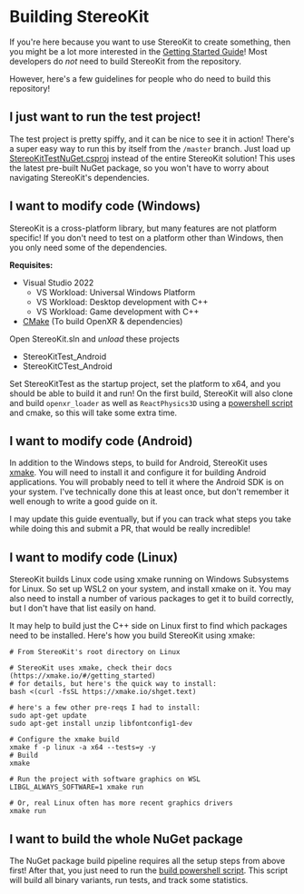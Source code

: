 # Building StereoKit

If you're here because you want to use StereoKit to create something, then you might be a lot more interested in the [Getting Started Guide](https://stereokit.net/Pages/Guides/Getting-Started.html)! Most developers do _not_ need to build StereoKit from the repository.

However, here's a few guidelines for people who do need to build this repository!

## I just want to run the test project!

The test project is pretty spiffy, and it can be nice to see it in action! There's a super easy way to run this by itself from the `/master` branch. Just load up [StereoKitTestNuGet.csproj](https://github.com/maluoi/StereoKit/blob/master/Examples/StereoKitTest/StereoKitTestNuGet.csproj) instead of the entire StereoKit solution! This uses the latest pre-built NuGet package, so you won't have to worry about navigating StereoKit's dependencies.

## I want to modify code (Windows)

StereoKit is a cross-platform library, but many features are not platform specific! If you don't need to test on a platform other than Windows, then you only need some of the dependencies.

**Requisites:**
- Visual Studio 2022
    - VS Workload: Universal Windows Platform
    - VS Workload: Desktop development with C++
    - VS Workload: Game development with C++
- [CMake](https://cmake.org) (To build OpenXR & dependencies)

Open StereoKit.sln and _unload_ these projects
- StereoKitTest_Android
- StereoKitCTest_Android

Set StereoKitTest as the startup project, set the platform to x64, and you should be able to build it and run! On the first build, StereoKit will also clone and build `openxr_loader` as well as `ReactPhysics3D` using a [powershell script](https://github.com/maluoi/StereoKit/blob/master/Tools/Update-OpenXR.ps1) and cmake, so this will take some extra time.

## I want to modify code (Android)

In addition to the Windows steps, to build for Android, StereoKit uses [xmake](https://xmake.io/). You will need to install it and configure it for building Android applications. You will probably need to tell it where the Android SDK is on your system. I've technically done this at least once, but don't remember it well enough to write a good guide on it.

I may update this guide eventually, but if you can track what steps you take while doing this and submit a PR, that would be really incredible!

## I want to modify code (Linux)

StereoKit builds Linux code using xmake running on Windows Subsystems for Linux. So set up WSL2 on your system, and install xmake on it. You may also need to install a number of various packages to get it to build correctly, but I don't have that list easily on hand.

It may help to build just the C++ side on Linux first to find which packages need to be installed. Here's how you build StereoKit using xmake:

```
# From StereoKit's root directory on Linux

# StereoKit uses xmake, check their docs (https://xmake.io/#/getting_started)
# for details, but here's the quick way to install:
bash <(curl -fsSL https://xmake.io/shget.text)

# here's a few other pre-reqs I had to install:
sudo apt-get update
sudo apt-get install unzip libfontconfig1-dev

# Configure the xmake build
xmake f -p linux -a x64 --tests=y -y
# Build
xmake

# Run the project with software graphics on WSL
LIBGL_ALWAYS_SOFTWARE=1 xmake run

# Or, real Linux often has more recent graphics drivers
xmake run
```

## I want to build the whole NuGet package

The NuGet package build pipeline requires all the setup steps from above first! After that, you just need to run the [build powershell script](https://github.com/maluoi/StereoKit/blob/master/Build-Nuget.ps1). This script will build all binary variants, run tests, and track some statistics.
